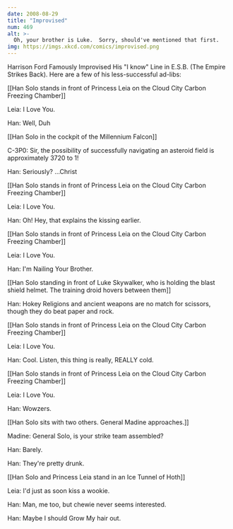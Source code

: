 ```yaml
---
date: 2008-08-29
title: "Improvised"
num: 469
alt: >-
  Oh, your brother is Luke.  Sorry, should've mentioned that first.
img: https://imgs.xkcd.com/comics/improvised.png
---
```

Harrison Ford Famously Improvised His "I know" Line in E.S.B. (The Empire Strikes Back). Here are a few of his less-successful ad-libs:

[[Han Solo stands in front of Princess Leia on the Cloud City Carbon Freezing Chamber]]

Leia: I Love You.

Han: Well, Duh

[[Han Solo in the cockpit of the Millennium Falcon]]

C-3P0: Sir, the possibility of successfully navigating an asteroid field is approximately 3720 to 1!

Han: Seriously? ...Christ

[[Han Solo stands in front of Princess Leia on the Cloud City Carbon Freezing Chamber]]

Leia: I Love You.

Han: Oh! Hey, that explains the kissing earlier.

[[Han Solo stands in front of Princess Leia on the Cloud City Carbon Freezing Chamber]]

Leia: I Love You.

Han: I'm Nailing Your Brother.

[[Han Solo standing in front of Luke Skywalker, who is holding the blast shield helmet. The training droid hovers between them]]

Han: Hokey Religions and ancient weapons are no match for scissors, though they do beat paper and rock.

[[Han Solo stands in front of Princess Leia on the Cloud City Carbon Freezing Chamber]]

Leia: I Love You.

Han: Cool. Listen, this thing is really, REALLY cold.

[[Han Solo stands in front of Princess Leia on the Cloud City Carbon Freezing Chamber]]

Leia: I Love You.

Han: Wowzers.

[[Han Solo sits with two others. General Madine approaches.]]

Madine: General Solo, is your strike team assembled?

Han: Barely.

Han: They're pretty drunk.

[[Han Solo and Princess Leia stand in an Ice Tunnel of Hoth]]

Leia: I'd just as soon kiss a wookie.

Han: Man, me too, but chewie never seems interested.

Han: Maybe I should Grow My hair out.

